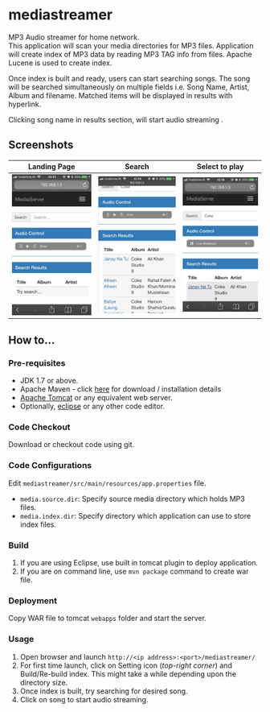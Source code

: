 # mediastreamer
MP3 Audio streamer for home network.<br />This application will scan your media directories for MP3 files. Application will create index of MP3 data by reading MP3 TAG info from files. Apache Lucene is used to create index.

Once index is built and ready, users can start searching songs. The song will be searched simultaneously on multiple fields i.e. Song Name, Artist, Album and filename. Matched items will be displayed in results with hyperlink.

Clicking song name in results section, will start audio streaming .
## Screenshots
|Landing Page|Search|Select to play|
|--|--|--|
|![Landing Page](https://raw.githubusercontent.com/mayankgsingh/mediastreamer/master/screenshots/LandingPage.jpg)|![Search](https://raw.githubusercontent.com/mayankgsingh/mediastreamer/master/screenshots/SearchAndEnter.jpg)|![Select Song.png](https://raw.githubusercontent.com/mayankgsingh/mediastreamer/master/screenshots/SelectSongToPlay.jpg)|

## How to...
### Pre-requisites
 - JDK 1.7 or above.
 - Apache Maven - click [here](https://maven.apache.org) for download / installation details 
 - [Apache Tomcat](http://tomcat.apache.org/) or any equivalent web server.
 - Optionally, [eclipse](http://www.eclipse.org) or any other code editor.
### Code Checkout
Download or checkout code using git.
### Code Configurations 
Edit `mediastreamer/src/main/resources/app.properties` file.
 - `media.source.dir`: Specify source media directory which holds MP3 files.
 - `media.index.dir`: Specify directory which application can use to store index files.
### Build
1. If you are using Eclipse, use built in tomcat plugin to deploy application.
2. If you are on command line, use `mvn package` command to create war file.
### Deployment
Copy WAR file to tomcat `webapps` folder and start the server.
### Usage
1. Open browser and launch `http://<ip address>:<port>/mediastreamer/`
2. For first time launch, click on Setting icon (*top-right corner*) and Build/Re-build index. This might take a while depending upon the directory size.
3. Once index is built, try searching for desired song.
4. Click on song to start audio streaming.